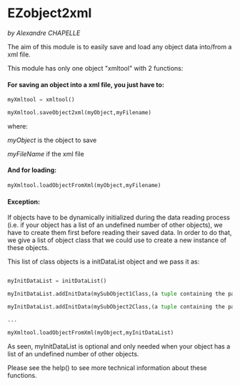 # EZobject2xml
_by Alexandre CHAPELLE_

The aim of this module is to easily save and load any object data into/from a xml file.

This module has only one object "xmltool" with 2 functions:

#### For saving an object into a xml file, you just have to:
```python
myXmltool = xmltool()

myXmltool.saveObject2xml(myObject,myFilename)
```

where:

_myObject_ is the object to save

_myFileName_ if the xml file

#### And for loading:
```python
myXmltool.loadObjectFromXml(myObject,myFilename)
```

#### Exception:
If objects have to be dynamically initialized during the data reading process
(i.e. if your object has a list of an undefined number of other objects), 
we have to create them first before reading their saved data.
In order to do that, we give a list of object class that we could use to create a new instance of these objects.

This list of class objects is a initDataList object and we pass it as:
```python

myInitDataList = initDataList()

myInitDataList.addInitData(mySubObject1Class,(a tuple containing the parameters to initialize this SubObject))

myInitDataList.addInitData(mySubObject2Class,(a tuple containing the parameters to initialize this SubObject))

...

myXmltool.loadObjectFromXml(myObject,myInitDataList)
```

As seen, myInitDataList is optional and only needed when your object has a list of an undefined number of other objects.

Please see the help() to see more technical information about these functions.

